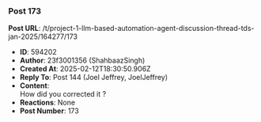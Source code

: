 ### Post 173
**Post URL**: /t/project-1-llm-based-automation-agent-discussion-thread-tds-jan-2025/164277/173
- **ID**: 594202
- **Author**: 23f3001356 (ShahbaazSingh)
- **Created At**: 2025-02-12T18:30:50.906Z
- **Reply To**: Post 144 (Joel Jeffrey, JoelJeffrey)
- **Content**:  
  How did you corrected it ?
- **Reactions**: None
- **Post Number**: 173

